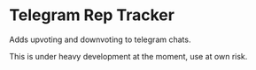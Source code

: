 # Telegram Rep Tracker

Adds upvoting and downvoting to telegram chats.

This is under heavy development at the moment, use at own risk.

